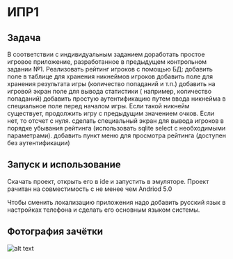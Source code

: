 # ИПР1

## Задача

В соответствии с индивидуальным заданием доработать простое игровое   приложение, разработанное в предыдущем контрольном задании №1.
Реализовать рейтинг игроков с помощью БД:
добавить поле в таблице для хранения никнеймов игроков
добавить поле для хранения результата игры (количество попаданий и т.п.)
добавить на игровой экран поле для вывода статистики ( например, количество попаданий)
добавить простую аутентификацию путем ввода никнейма в специальное поле перед началом игры. Если такой никнейм существует, продолжить игру с предыдущим значением очков. Если нет, то отсчет с нуля.
сделать специальный экран для вывода игроков в порядке убывания рейтинга (использовать sqlite select  с необходимыми параметрами).
добавить пункт меню для просмотра рейтинга (доступен без аутентификации)

## Запуск и использование

Скачать проект, открыть его в ide и запустить в эмуляторе. Проект рачитан на совместимость с не менее чем Andriod 5.0

Чтобы сменить локализацию приложения надо добавить русский язык в настройках телефона и сделать его основным языком системы.

## Фотография зачётки

![alt text](https://i.imgur.com/ELzsKCm.png)
